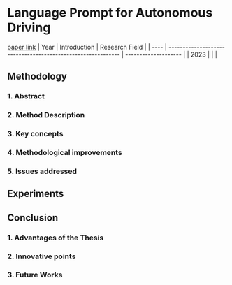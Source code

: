 # Language Prompt for Autonomous Driving
[paper link](https://arxiv.org/pdf/2309.04379) 
| Year | Introduction                                                         | Research Field                 |
| ---- | ------------------------------------------------------------ | -------------------- |
| 2023 |           |          |

## Methodology

### 1. Abstract

### 2. Method Description 

### 3. Key concepts
  
### 4. Methodological improvements

### 5. Issues addressed 

## Experiments
  
## Conclusion

### 1. Advantages of the Thesis
  
### 2. Innovative points
 
### 3. Future Works
